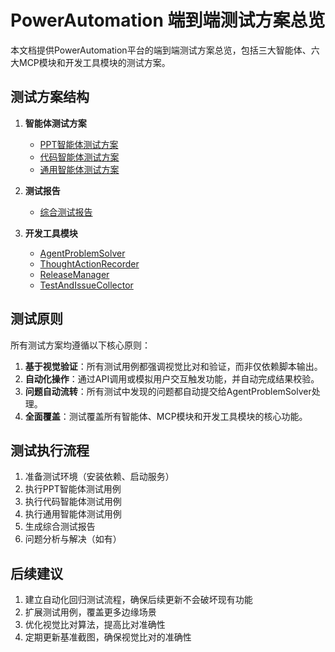 # PowerAutomation 端到端测试方案总览

本文档提供PowerAutomation平台的端到端测试方案总览，包括三大智能体、六大MCP模块和开发工具模块的测试方案。

## 测试方案结构

1. **智能体测试方案**
   - [PPT智能体测试方案](/home/ubuntu/powerautomation_new/tests/e2e/ppt_agent_test_plan.md)
   - [代码智能体测试方案](/home/ubuntu/powerautomation_new/tests/e2e/code_agent_test_plan.md)
   - [通用智能体测试方案](/home/ubuntu/powerautomation_new/tests/e2e/general_agent_test_plan.md)

2. **测试报告**
   - [综合测试报告](/home/ubuntu/powerautomation_new/tests/e2e/TEST_REPORT.md)

3. **开发工具模块**
   - [AgentProblemSolver](/home/ubuntu/powerautomation_new/development_tools/agent_problem_solver.py)
   - [ThoughtActionRecorder](/home/ubuntu/powerautomation_new/development_tools/thought_action_recorder.py)
   - [ReleaseManager](/home/ubuntu/powerautomation_new/development_tools/release_manager.py)
   - [TestAndIssueCollector](/home/ubuntu/powerautomation_new/development_tools/test_issue_collector.py)

## 测试原则

所有测试方案均遵循以下核心原则：

1. **基于视觉验证**：所有测试用例都强调视觉比对和验证，而非仅依赖脚本输出。
2. **自动化操作**：通过API调用或模拟用户交互触发功能，并自动完成结果校验。
3. **问题自动流转**：所有测试中发现的问题都自动提交给AgentProblemSolver处理。
4. **全面覆盖**：测试覆盖所有智能体、MCP模块和开发工具模块的核心功能。

## 测试执行流程

1. 准备测试环境（安装依赖、启动服务）
2. 执行PPT智能体测试用例
3. 执行代码智能体测试用例
4. 执行通用智能体测试用例
5. 生成综合测试报告
6. 问题分析与解决（如有）

## 后续建议

1. 建立自动化回归测试流程，确保后续更新不会破坏现有功能
2. 扩展测试用例，覆盖更多边缘场景
3. 优化视觉比对算法，提高比对准确性
4. 定期更新基准截图，确保视觉比对的准确性
